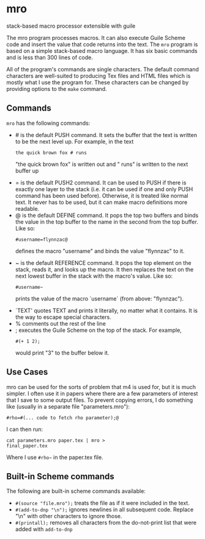 
<h1>mro</h1>
stack-based macro processor extensible with guile

<p>The mro program processes macros.  It can also execute Guile Scheme code and insert the value that code returns into the text. The <code>mro</code> program is based on a simple stack-based macro language.  It has six basic commands and is less than 300 lines of code.</p>

<p>All of the program's commands are single characters.  The default command characters are well-suited to producing Tex files and HTML files which is mostly what I use the program for.  These characters can be changed by providing options to the <code>make</code> command.</p>

<h2>Commands</h2>
<code>mro</code> has the following commands:

<ul>
<li> # is the default PUSH command.  It sets the buffer that the text is written to be the next level up.  For example, in the text

<p><code>the quick brown fox # runs </code>

<p>"the quick brown fox" is written out and " runs" is written to the next buffer up

<li> = is the default PUSH2 command.  It can be used to PUSH if there is exactly one layer to the stack (i.e. it can be used if one and only PUSH command has been used before). Otherwise, it is treated like normal text.  It never has to be used, but it can make macro definitions more readable.

<li> @ is the default DEFINE command.  It pops the top two buffers and binds the value in the top buffer to the name in the second from the top buffer. Like so:

<p><code>#username=flynnzac@</code>

<p>defines the macro "username" and binds the value "flynnzac" to it.

<li> ~ is the default REFERENCE command.  It pops the top element on the stack, reads it, and looks up the macro. It then replaces the text on the next lowest buffer in the stack with the macro's value.  Like so:

<p><code>#username~</code>

<p>prints the value of the macro `username` (from above: "flynnzac").
    
<li> `TEXT' quotes TEXT and prints it literally, no matter what it contains.  It is the way to escape special characters.

<li> % comments out the rest of the line

<li> ; executes the Guile Scheme on the top of the stack.  For example,

<p><code>#(+ 1 2);</code>

<p>would print "3" to the buffer below it.
</ul>

<h2>Use Cases</h2>

<p>mro can be used for the sorts of problem that m4 is used for, but it is much simpler.  I often use it in papers where there are a few parameters of interest that I save to some output files.  To prevent copying errors, I do something like (usually in a separate file "parameters.mro"):

<p><code>#rho=#(... code to fetch rho parameter);@</code>

<p>I can then run:

<code>cat parameters.mro paper.tex | mro > final_paper.tex</code>

Where I use <code>#rho~</code> in the paper.tex file.

<h2>Built-in Scheme commands</h2>

The following are built-in scheme commands available:

<ul>
  <li> <code>#(source "file.mro");</code> treats the file as if it were included in the text.
  <li> <code>#(add-to-dnp "\n");</code> ignores newlines in all subsequent code.  Replace "\n" with other characters to ignore those.
  <li> <code>#(printall);</code> removes all characters from the do-not-print list that were added with <code>add-to-dnp</code>
</ul>

